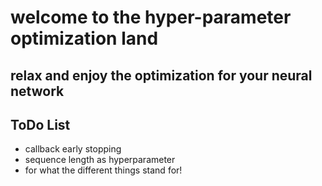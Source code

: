 # welcome to the hyper-parameter optimization land
## relax and enjoy the optimization for your neural network

## ToDo List
- callback early stopping
- sequence length as hyperparameter
- for what the different things stand for!
